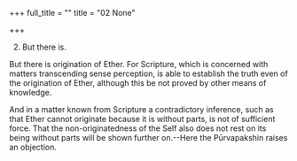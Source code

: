 +++
full_title = ""
title = "02 None"

+++


2. But there is.

But there is origination of Ether. For Scripture, which is concerned with matters transcending sense perception, is able to establish the truth even of the origination of Ether, although this be not proved by other means of knowledge.

 And in a matter known from Scripture a contradictory inference, such as that Ether cannot originate because it is without parts, is not of sufficient force. That the non-originatedness of the Self also does not rest on its being without parts will be shown further on.--Here the Pūrvapakshin raises an objection.

